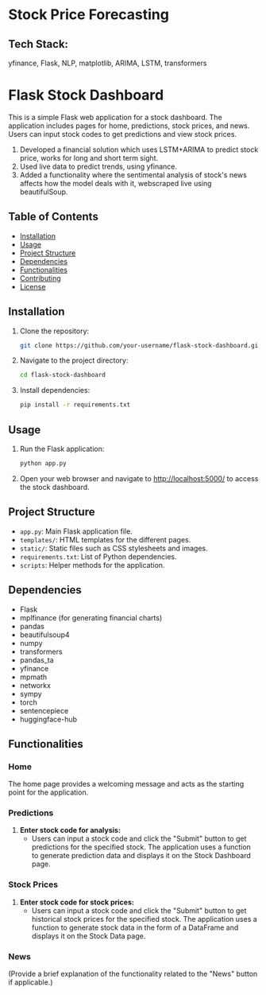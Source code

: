 # Stock Price Forecasting
## Tech Stack: 
yfinance, Flask, NLP, matplotlib, ARIMA, LSTM, transformers


# Flask Stock Dashboard

This is a simple Flask web application for a stock dashboard. The application includes pages for home, predictions, stock prices, and news. Users can input stock codes to get predictions and view stock prices.
1. Developed a financial solution which uses LSTM+ARIMA to predict stock price, works for long and short term sight.
2. Used live data to predict trends, using yfinance.
3. Added a functionality where the sentimental analysis of stock's news affects how the model deals with it, webscraped live using beautifulSoup.

## Table of Contents

- [Installation](#installation)
- [Usage](#usage)
- [Project Structure](#project-structure)
- [Dependencies](#dependencies)
- [Functionalities](#functionalities)
- [Contributing](#contributing)
- [License](#license)

## Installation

1. Clone the repository:

    ```bash
    git clone https://github.com/your-username/flask-stock-dashboard.git
    ```

2. Navigate to the project directory:

    ```bash
    cd flask-stock-dashboard
    ```

3. Install dependencies:

    ```bash
    pip install -r requirements.txt
    ```

## Usage

1. Run the Flask application:

    ```bash
    python app.py
    ```

2. Open your web browser and navigate to [http://localhost:5000/](http://localhost:5000/) to access the stock dashboard.

## Project Structure

- `app.py`: Main Flask application file.
- `templates/`: HTML templates for the different pages.
- `static/`: Static files such as CSS stylesheets and images.
- `requirements.txt`: List of Python dependencies.
- `scripts`: Helper methods for the application.

## Dependencies

- Flask
- mplfinance (for generating financial charts)
- pandas
- beautifulsoup4
- numpy
- transformers
- pandas_ta
- yfinance
- mpmath
- networkx
- sympy
- torch
- sentencepiece
- huggingface-hub

## Functionalities

### Home

The home page provides a welcoming message and acts as the starting point for the application.

### Predictions

1. **Enter stock code for analysis:**
   - Users can input a stock code and click the "Submit" button to get predictions for the specified stock. The application uses a function to generate prediction data and displays it on the Stock Dashboard page.

### Stock Prices

1. **Enter stock code for stock prices:**
   - Users can input a stock code and click the "Submit" button to get historical stock prices for the specified stock. The application uses a function to generate stock data in the form of a DataFrame and displays it on the Stock Data page.

### News

(Provide a brief explanation of the functionality related to the "News" button if applicable.)


